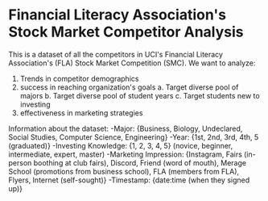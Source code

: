 
# Financial Literacy Association's Stock Market Competitor Analysis

This is a dataset of all the competitors in UCI's Financial Literacy Association's (FLA) Stock Market Competition (SMC). We want to analyze:
  1. Trends in competitor demographics
  2. success in reaching organization's goals
    a. Target diverse pool of majors
    b. Target diverse pool of student years
    c. Target students new to investing
  4. effectiveness in marketing strategies

Information about the dataset:
  -Major: {Business, Biology, Undeclared, Social Studies, Computer Science, Engineering}
  -Year: {1st, 2nd, 3rd, 4th, 5 (graduated)}
  -Investing Knowledge: {1, 2, 3, 4, 5} (novice, beginner, intermediate, expert, master)
  -Marketing Impression: {Instagram, Fairs (in-person boothing at club fairs), Discord, Friend (word of mouth), Merage School (promotions from business school), FLA (members from FLA), Flyers, Internet (self-sought)}
  -Timestamp: {date:time (when they signed up)}
